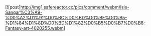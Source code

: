 [![post]http://img1.safereactor.cc/pics/comment/webm/Isis-Sangar%C3%A9-%D0%A2%D1%91%D0%BC%D0%BD%D0%BE%D0%B5-%D1%84%D1%8D%D0%BD%D1%82%D0%B5%D0%B7%D0%B8-Fantasy-art-4020255.webm]

